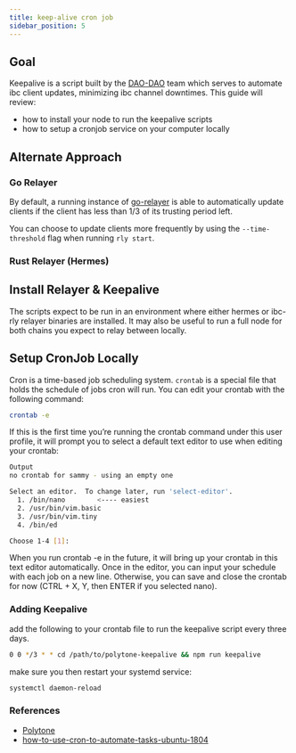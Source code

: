 ```yaml
---
title: keep-alive cron job
sidebar_position: 5
---
```


## Goal
Keepalive is a script built by the [DAO-DAO](https://github.com/da0-da0/polytone-keepalive) team which serves to automate ibc client updates, minimizing ibc channel downtimes. This guide will review:
- how to install your node to run the keepalive scripts
- how to setup a cronjob service on your computer locally

## Alternate Approach

### Go Relayer
By default, a running instance of [go-relayer](https://github.com/cosmos/relayer) is able to automatically update clients if the client has less than 1/3 of its trusting period left.

You can choose to update clients more frequently by using the `--time-threshold` flag when running `rly start`. 

### Rust Relayer (Hermes)

## Install Relayer & Keepalive
The scripts expect to be run in an environment where either hermes or ibc-rly relayer binaries are installed. It may also be useful to run a full node for both chains you expect to relay between locally.

## Setup CronJob Locally 

Cron is a time-based job scheduling system. `crontab` is a special file that holds the schedule of jobs cron will run. You can edit your crontab with the following command:
```sh
crontab -e 
```
If this is the first time you’re running the crontab command under this user profile, it will prompt you to select a default text editor to use when editing your crontab:

```sh
Output
no crontab for sammy - using an empty one

Select an editor.  To change later, run 'select-editor'.
  1. /bin/nano        <---- easiest
  2. /usr/bin/vim.basic
  3. /usr/bin/vim.tiny
  4. /bin/ed

Choose 1-4 [1]: 
```
When you run crontab -e in the future, it will bring up your crontab in this text editor automatically. Once in the editor, you can input your schedule with each job on a new line. Otherwise, you can save and close the crontab for now (CTRL + X, Y, then ENTER if you selected nano).

### Adding Keepalive 
add the following to your crontab file to run the keepalive script every three days.
```sh 
0 0 */3 * * cd /path/to/polytone-keepalive && npm run keepalive
```
make sure you then restart your systemd service:

```sh
systemctl daemon-reload 
```
### References 
- [Polytone](https://github.com/da0-da0/polytone-keepalive)
- [how-to-use-cron-to-automate-tasks-ubuntu-1804](https://www.digitalocean.com/community/tutorials/how-to-use-cron-to-automate-tasks-ubuntu-1804)